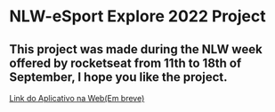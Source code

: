# NLW-eSport Explore 2022 Project

## This project was made during the NLW week offered by rocketseat from 11th to 18th of September, I hope you like the project.

[Link do Aplicativo na Web(Em breve)]()

